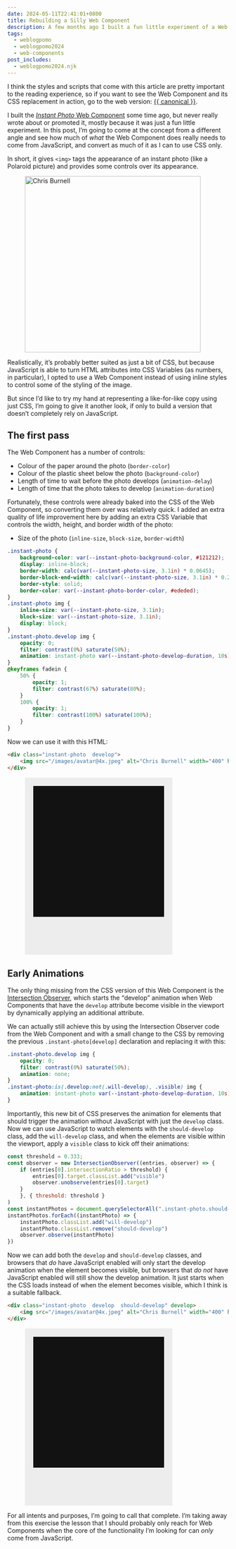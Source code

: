 ```yaml
---
date: 2024-05-11T22:41:01+0800
title: Rebuilding a Silly Web Component
description: A few months ago I built a fun little experiment of a Web Component, but in today’s post, I’m going to try building it using just CSS.
tags:
  - weblogpomo
  - weblogpomo2024
  - web-components
post_includes:
  - weblogpomo2024.njk
---
```


<aside class="rss-only"><p>I think the styles and scripts that come with this article are pretty important to the reading experience, so if you want to see the Web Component and its CSS replacement in action, go to the web version: <a href="{{ canonical }}">{{ canonical }}</a>.</p></aside>

I built the [*Instant Photo* Web Component](/instant-photo/) some time ago, but never really wrote about or promoted it, mostly because it was just a fun little experiment. In this post, I’m going to come at the concept from a different angle and see how much of *what* the Web Component does really needs to come from JavaScript, and convert as much of it as I can to use CSS only.

In short, it gives `<img>` tags the appearance of an instant photo (like a Polaroid picture) and provides some controls over its appearance.

<figure>
    <instant-photo develop>
        <img src="/images/avatar@4x.jpeg" alt="Chris Burnell" class=" [ canada ] " width="400" height="400">
    </instant-photo>
</figure>

Realistically, it’s probably better suited as just a bit of CSS, but because JavaScript is able to turn HTML attributes into CSS Variables (as numbers, in particular), I opted to use a Web Component instead of using inline styles to control some of the styling of the image.

But since I’d like to try my hand at representing a like-for-like copy using just CSS, I’m going to give it another look, if only to build a version that doesn’t completely rely on JavaScript.

## The first pass

The Web Component has a number of controls:

- Colour of the paper around the photo (`border-color`)
- Colour of the plastic sheet below the photo (`background-color`)
- Length of time to wait before the photo develops (`animation-delay`)
- Length of time that the photo takes to develop (`animation-duration`)

Fortunately, these controls were already baked into the CSS of the Web Component, so converting them over was relatively quick. I added an extra quality of life improvement here by adding an extra CSS Variable that controls the width, height, and border width of the photo:

- Size of the photo (`inline-size`, `block-size`, `border-width`)

```css
.instant-photo {
	background-color: var(--instant-photo-background-color, #121212);
	display: inline-block;
	border-width: calc(var(--instant-photo-size, 3.1in) * 0.0645);
	border-block-end-width: calc(var(--instant-photo-size, 3.1in) * 0.2903);
	border-style: solid;
	border-color: var(--instant-photo-border-color, #ededed);
}
.instant-photo img {
	inline-size: var(--instant-photo-size, 3.1in);
	block-size: var(--instant-photo-size, 3.1in);
	display: block;
}
.instant-photo.develop img {
	opacity: 0;
	filter: contrast(0%) saturate(50%);
	animation: instant-photo var(--instant-photo-develop-duration, 10s) linear var(--instant-photo-develop-delay, 1s) forwards;
}
@keyframes fadein {
	50% {
		opacity: 1;
		filter: contrast(67%) saturate(80%);
	}
	100% {
		opacity: 1;
		filter: contrast(100%) saturate(100%);
	}
}
```

Now we can use it with this HTML:

```html
<div class="instant-photo  develop">
	<img src="/images/avatar@4x.jpeg" alt="Chris Burnell" width="400" height="400">
</div>
```

<figure>
    <div class="instant-photo  develop">
        <img src="/images/avatar@4x.jpeg" alt="Chris Burnell" width="400" height="400">
    </div>
</figure>

## Early Animations

The only thing missing from the CSS version of this Web Component is the [Intersection Observer](https://developer.mozilla.org/en-US/docs/Web/API/IntersectionObserver/IntersectionObserver), which starts the <q>develop</q> animation when Web Components that have the `develop` attribute become visible in the viewport by dynamically applying an additional attribute.

We can actually still achieve this by using the Intersection Observer code from the Web Component and with a small change to the CSS by removing the previous `.instant-photo[develop]` declaration and replacing it with this:

```css
.instant-photo.develop img {
	opacity: 0;
	filter: contrast(0%) saturate(50%);
	animation: none;
}
.instant-photo:is(.develop:not(.will-develop), .visible) img {
	animation: instant-photo var(--instant-photo-develop-duration, 10s) linear var(--instant-photo-develop-delay, 1s) forwards;
}
```

Importantly, this new bit of CSS preserves the animation for elements that should trigger the animation without JavaScript with just the `develop` class. Now we can use JavaScript to watch elements with the `should-develop` class, add the `will-develop` class, and when the elements are visible within the viewport, apply a `visible` class to kick off their animations:

```javascript
const threshold = 0.333;
const observer = new IntersectionObserver((entries, observer) => {
    if (entries[0].intersectionRatio > threshold) {
        entries[0].target.classList.add("visible")
        observer.unobserve(entries[0].target)
    }
    }, { threshold: threshold }
)
const instantPhotos = document.querySelectorAll(".instant-photo.should-develop")
instantPhotos.forEach((instantPhoto) => {
	instantPhoto.classList.add("will-develop")
	instantPhoto.classList.remove("should-develop")
	observer.observe(instantPhoto)
})
```

Now we can add both the `develop` and `should-develop` classes, and browsers that *do* have JavaScript enabled will only start the develop animation when the element becomes visible, but browsers that *do not* have JavaScript enabled will still show the develop animation. It just starts when the CSS loads instead of when the element becomes visible, which I think is a suitable fallback.

```html
<div class="instant-photo  develop  should-develop" develop>
	<img src="/images/avatar@4x.jpeg" alt="Chris Burnell" width="400" height="400">
</div>
```

<figure>
    <div class="instant-photo  develop  should-develop" develop>
        <img src="/images/avatar@4x.jpeg" alt="Chris Burnell" width="400" height="400">
    </div>
</figure>

For all intents and purposes, I’m going to call that complete. I’m taking away from this exercise the lesson that I should probably only reach for Web Components when the core of the functionality I’m looking for can *only* come from JavaScript.

<style>
.instant-photo {
	background-color: var(--instant-photo-background-color, #121212);
	display: inline-block;
	border-width: calc(var(--instant-photo-size, 3.1in) * 0.0645);
	border-block-end-width: calc(var(--instant-photo-size, 3.1in) * 0.2903);
	border-style: solid;
	border-color: var(--instant-photo-border-color, #ededed);
}
.instant-photo img {
	inline-size: var(--instant-photo-size, 3.1in);
	block-size: var(--instant-photo-size, 3.1in);
	display: block;
}
.instant-photo.develop img {
	opacity: 0;
	filter: contrast(0%) saturate(50%);
	animation: none;
}
.instant-photo:is(.develop:not(.will-develop), .visible) img {
	animation: instant-photo var(--instant-photo-develop-duration, 10s) linear var(--instant-photo-develop-delay, 1s) forwards;
}
@keyframes instant-photo {
	50% {
		opacity: 1;
		filter: contrast(67%) saturate(80%);
	}
	100% {
		opacity: 1;
		filter: contrast(100%) saturate(100%);
	}
}
</style>
<script>
const threshold = 0.333;
const observer = new IntersectionObserver((entries, observer) => {
	if (entries[0].intersectionRatio > threshold) {
		entries[0].target.classList.add("visible")
		observer.unobserve(entries[0].target)
	}
	}, { threshold: threshold }
)
const instantPhotos = document.querySelectorAll(".instant-photo.should-develop")
for (let instantPhoto of instantPhotos) {
	instantPhoto.classList.add("will-develop")
	instantPhoto.classList.remove("should-develop")
	observer.observe(instantPhoto)
}
</script>
<script type="module">{% include '../../../node_modules/@chrisburnell/instant-photo/instant-photo.js' %}</script>
